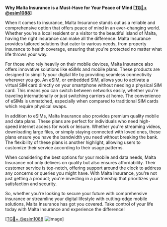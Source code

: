 **Why Malta Insurance is a Must-Have for Your Peace of Mind [[TG💪+ @esim1088](https://t.me/s/esim1088)]**

When it comes to insurance, Malta Insurance stands out as a reliable and comprehensive option that offers peace of mind in an ever-changing world. Whether you're a local resident or a visitor to the beautiful island of Malta, having the right insurance can make all the difference. Malta Insurance provides tailored solutions that cater to various needs, from property insurance to health coverage, ensuring that you're protected no matter what life throws your way.

For those who rely heavily on their mobile devices, Malta Insurance also offers innovative solutions like eSIMs and mobile plans. These products are designed to simplify your digital life by providing seamless connectivity wherever you go. An eSIM, or embedded SIM, allows you to activate a virtual SIM card directly on your smartphone without needing a physical SIM card. This means you can switch between networks easily, whether you're traveling internationally or just switching carriers at home. The convenience of eSIMs is unmatched, especially when compared to traditional SIM cards which require physical swaps.

In addition to eSIMs, Malta Insurance also provides premium quality mobile and data plans. These plans are perfect for individuals who need high-speed internet access for work or leisure. Whether you're streaming videos, downloading large files, or simply staying connected with loved ones, these plans ensure you have the bandwidth you need without breaking the bank. The flexibility of these plans is another highlight, allowing users to customize their service according to their usage patterns.

When considering the best options for your mobile and data needs, Malta Insurance not only delivers on quality but also ensures affordability. Their customer service is top-notch, offering support around the clock to address any concerns or queries you might have. With Malta Insurance, you're not just getting a product; you're investing in a partnership that prioritizes your satisfaction and security.

So, whether you're looking to secure your future with comprehensive insurance or streamline your digital lifestyle with cutting-edge mobile solutions, Malta Insurance has got you covered. Take control of your life today with Malta Insurance and experience the difference! 

[[TG💪+ @esim1088](https://t.me/s/esim1088) ![Image](https://i.postimg.cc/Y0z9fWf4/image.png)]